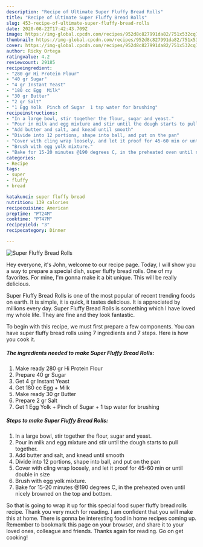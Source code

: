 ```yaml
---
description: "Recipe of Ultimate Super Fluffy Bread Rolls"
title: "Recipe of Ultimate Super Fluffy Bread Rolls"
slug: 453-recipe-of-ultimate-super-fluffy-bread-rolls
date: 2020-08-22T17:42:43.709Z
image: https://img-global.cpcdn.com/recipes/952d8c827991da82/751x532cq70/super-fluffy-bread-rolls-recipe-main-photo.jpg
thumbnail: https://img-global.cpcdn.com/recipes/952d8c827991da82/751x532cq70/super-fluffy-bread-rolls-recipe-main-photo.jpg
cover: https://img-global.cpcdn.com/recipes/952d8c827991da82/751x532cq70/super-fluffy-bread-rolls-recipe-main-photo.jpg
author: Ricky Ortega
ratingvalue: 4.2
reviewcount: 29185
recipeingredient:
- "280 gr Hi Protein Flour"
- "40 gr Sugar"
- "4 gr Instant Yeast"
- "180 cc Egg  Milk"
- "30 gr Butter"
- "2 gr Salt"
- "1 Egg Yolk  Pinch of Sugar  1 tsp water for brushing"
recipeinstructions:
- "In a large bowl, stir together the flour, sugar and yeast."
- "Pour in milk and egg mixture and stir until the dough starts to pull together."
- "Add butter and salt, and knead until smooth"
- "Divide into 12 portions, shape into ball, and put on the pan"
- "Cover with cling wrap loosely, and let it proof for 45-60 min or until double in size"
- "Brush with egg yolk mixture."
- "Bake for 15-20 minutes @190 degrees C, in the preheated oven until nicely browned on the top and bottom."
categories:
- Recipe
tags:
- super
- fluffy
- bread

katakunci: super fluffy bread 
nutrition: 139 calories
recipecuisine: American
preptime: "PT24M"
cooktime: "PT47M"
recipeyield: "3"
recipecategory: Dinner

---
```



![Super Fluffy Bread Rolls](https://img-global.cpcdn.com/recipes/952d8c827991da82/751x532cq70/super-fluffy-bread-rolls-recipe-main-photo.jpg)

Hey everyone, it's John, welcome to our recipe page. Today, I will show you a way to prepare a special dish, super fluffy bread rolls. One of my favorites. For mine, I'm gonna make it a bit unique. This will be really delicious.



Super Fluffy Bread Rolls is one of the most popular of recent trending foods on earth. It is simple, it is quick, it tastes delicious. It is appreciated by millions every day. Super Fluffy Bread Rolls is something which I have loved my whole life. They are fine and they look fantastic.


To begin with this recipe, we must first prepare a few components. You can have super fluffy bread rolls using 7 ingredients and 7 steps. Here is how you cook it.

<!--inarticleads1-->

##### The ingredients needed to make Super Fluffy Bread Rolls:

1. Make ready 280 gr Hi Protein Flour
1. Prepare 40 gr Sugar
1. Get 4 gr Instant Yeast
1. Get 180 cc Egg + Milk
1. Make ready 30 gr Butter
1. Prepare 2 gr Salt
1. Get 1 Egg Yolk + Pinch of Sugar + 1 tsp water for brushing




<!--inarticleads2-->

##### Steps to make Super Fluffy Bread Rolls:

1. In a large bowl, stir together the flour, sugar and yeast.
1. Pour in milk and egg mixture and stir until the dough starts to pull together.
1. Add butter and salt, and knead until smooth
1. Divide into 12 portions, shape into ball, and put on the pan
1. Cover with cling wrap loosely, and let it proof for 45-60 min or until double in size
1. Brush with egg yolk mixture.
1. Bake for 15-20 minutes @190 degrees C, in the preheated oven until nicely browned on the top and bottom.




So that is going to wrap it up for this special food super fluffy bread rolls recipe. Thank you very much for reading. I am confident that you will make this at home. There is gonna be interesting food in home recipes coming up. Remember to bookmark this page on your browser, and share it to your loved ones, colleague and friends. Thanks again for reading. Go on get cooking!
